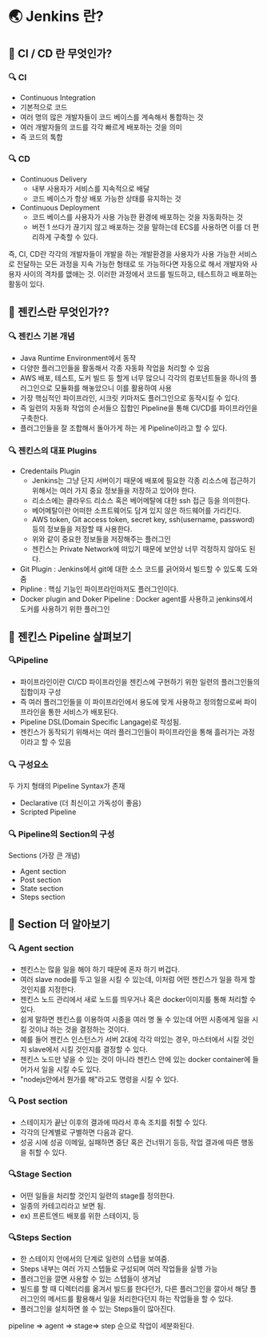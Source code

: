 # 🌏 Jenkins 란?

## 🚀 CI / CD 란 무엇인가?

### 🔍 CI
- Continuous Integration 
- 기본적으로 코드
- 여러 명의 많은 개발자들이 코드 베이스를 계속해서 통합하는 것
- 여러 개발자들의 코드를 각각 빠르게 배포하는 것을 의미
- 즉 코드의 톡합

### 🔍 CD
- Continuous Delivery 
    - 내부 사용자가 서비스를 지속적으로 배달
    - 코드 베이스가 항상 배포 가능한 상태를 유지하는 것
- Continuous Deployment
    - 코드 베이스를 사용자가 사용 가능한 환경에 배포하는 것을 자동화하는 것
    - 버전 1 쓰다가 끊기지 않고 배포하는 것을 말하는데 ECS를 사용하면 이를 더 편리하게 구축할 수 있다.

즉, CI, CD란 각각의 개발자들이 개발을 하는 개발환경을 사용자가 사용 가능한 서비스로 전달하는 모든 과정을 지속 가능한 형태로 또 가능하다면 자동으로 해서 개발자와 사용자 사이의 격차를 앲애는 것.
이러한 과정에서 코드를 빌드하고, 테스트하고 배포하는 활동이 있다.

## 🚀 젠킨스란 무엇인가?? 

### 🔍 젠킨스 기본 개념
- Java Runtime Environment에서 동작
- 다양한 플러그인들을 활동해서 각종 자동화 작업을 처리할 수 있음
- AWS 배포, 테스트, 도커 빌드 등 할게 너무 많으니 각각의 컴포넌트들을 하나의 플러그인으로 모듈화를 해놓았으니 이를 활용하여 사용
- 가장 핵심적인 파이프라인, 시크릿 키마저도 플러그인으로 동작시킬 수 있다.
- 즉 일련의 자동화 작업의 순서들으 집합인 Pipeline을 통해 CI/CD를 파이프라인을 구축한다.
- 플러그인들을 잘 조합해서 돌아가게 하는 게 Pipeline이라고 할 수 있다.

### 🔍 젠킨스의 대표 Plugins
- Credentails Plugin
    - Jenkins는 그냥 단지 서버이기 때문에 배포에 필요한 각종 리소스에 접근하기 위해서는 여러 가지 중요 정보들을 저장하고 있어야 한다.   
    - 리소스에는 클라우드 리소스 혹은 베어메탈에 대한 ssh 접근 등을 의미한다.
    - 베어메탈이란 어떠한 소프트웨어도 담겨 있지 않은 하드웨어를 가리킨다.
    - AWS token, Git access token, secret key, ssh(username, password)등의 정보들을 저장할 때 사용한다.
    - 위와 같이 중요한 정보들을 저장해주는 플러그인
    - 젠킨스는 Private Network에 떠있기 때문에 보안상 너무 걱정하지 않아도 된다.
- Git Plugin : Jenkins에서 git에 대한 소스 코드를 긁어와서 빌드할 수 있도록 도와줌
- Pipline : 핵심 기능인 파이프라인마저도 플러그인이다.
- Docker plugin and Doker Pipeline : Docker agent를 사용하고 jenkins에서 도커를 사용하기 위한 플러그인

## 🚀 젠킨스 Pipeline 살펴보기

### 🔍Pipeline
- 파이프라인이란 CI/CD 파이프라인을 젠킨스에 구현하기 위한 일련의 플러그인들의 집합이자 구성
- 즉 여러 플러그인들을 이 파이프라인에서 용도에 맞게 사용하고 정의함으로써 파이프라인을 통한 서비스가 배포된다.
- Pipeline DSL(Domain Specific Langage)로 작성됨.
- 젠킨스가 동작되기 위해서는 여러 플러그인들이 파이프라인을 통해 흘러가는 과정이라고 할 수 있음

### 🔍 구성요소
두 가지 형태의 Pipeline Syntax가 존재
- Declarative (더 최신이고 가독성이 좋음)
- Scripted Pipeline

### 🔍 Pipeline의 Section의 구성
Sections (가장 큰 개념)
- Agent section
- Post section
- State section
- Steps section


## 🚀 Section 더 알아보기

### 🔍 Agent section

- 젠킨스는 많을 일을 해야 하기 때문에 혼자 하기 버겁다.
- 여러 slave node를 두고 일을 시킬 수 있는데, 이처럼 어떤 젠킨스가 일을 하게 할 것인지를 지정한다.
- 젠킨스 노드 관리에서 새로 노드를 띄우거나 혹은 docker이미지를 통해 처리할 수 있다.
- 쉽게 말하면 젠킨스를 이용하여 시종을 여러 명 둘 수 있는데 어떤 시종에게 일을 시킬 것이냐 하는 것을 결정하는 것이다.
- 예를 들어 젠킨스 인스턴스가 서버 2대에 각각 떠있는 경우, 마스터에서 시킬 것인지 slave에서 시킬 것인지를 결정할 수 있다.
- 젠킨스 노드만 넣을 수 있는 것이 아니라 젠킨스 안에 있는 docker container에 들어가서 일을 시킬 수도 있다.
- "nodejs안에서 뭔가를 해"라고도 명령을 시킬 수 있다.

### 🔍 Post section

- 스테이지가 끝난 이후의 결과에 따라서 후속 조치를 취할 수 있다.
- 각각의 단계별로 구별하면 다음과 같다.
- 성공 시에 성공 이메일, 실패하면 중단 혹은 건너뛰기 등등, 작업 결과에 따른 행동을 취할 수 있다.

### 🔍Stage Section

- 어떤 일들을 처리할 것인지 일련의 stage를 정의한다.
- 일종의 카테고리라고 보면 됨.
- ex) 프론트엔드 배포를 위한 스테이지, 등

### 🔍Steps Section

- 한 스테이지 안에서의 단계로 일련의 스텝을 보여줌.
- Steps 내부는 여러 가지 스텝들로 구성되며 여러 작업들을 실행 가능
- 플러그인을 깔면 사용할 수 있는 스텝들이 생겨남
- 빌드를 할 때 디렉터리를 옮겨서 빌드를 한다던가, 다른 플러그인을 깔아서 해당 플러그인의 메서드를 활용해서 일을 처리한다던지 하는 작업들을 할 수 있다.
- 플러그인을 설치하면 쓸 수 있는 Steps들이 많아진다.

pipeline => agent => stage=> step 순으로 작업이 세분화된다.